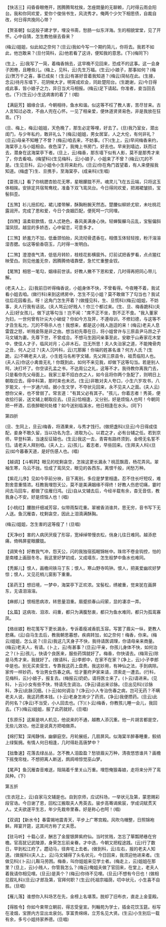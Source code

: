 <!-- { "loadSidebar": true } -->
【快活三】闷昏昏眼倦开，困腾腾鸳枕挨，怎痤閦量的无聊赖，几时得云雨会阳台。我和你同欢爱，爱你个俊俏书生，风流秀才。俺两个少欠下相思债，自裁自改，何日得共挽同心带？

【贺圣朝】似这般子建才学，埋没书斋，愁肠一似东洋海。生的相貌堂堂，见了开怀。心中自猜，怎生教他昼去昏来？

(梅云)姐姐，似此如之奈何？(旦云)我如今写一个期约简儿，你将去。我若不如此，他岂敢来？(旦付简科，云)他若看了这诗，便知我的意思。(下)(梅同下)

(生上，云)我写了一简，着梅香捎去，这早晚不见回来，恐成不的这事。这一会身子困倦，且睡些儿。(梅上，见科，云)先生万福。(生云)小娘子，那事如何？(梅云)贺万千之喜，事已成矣！(生云)有甚好音着我知道？(梅云)简帖在此。(生接，念云)待月东墙下，花阴候大才。明宵成欢会，同赴楚阳台。(生跪谢，云)今日得成此事，皆小娘子之力，异日当犬马相报。(梅云)足下请起。你准者，妾当回去也。(下)(生云)小生这病害的着了！(唱)

【满庭芳】姻缘合该，今朝相待，鱼水和谐。似这等不枉了教人害，苦尽甘来。古人言知过必改，不由人兜在心怀。一见了相亲爱，便休道贤贤易色，非是我放在狂乖。(下)

(旦、梅上，梅云)姐姐，天色晚了，那生必定等哩，好去了。(旦)我乃室女，潜出闺门，与少年私约，敢非礼么？(梅云)姐姐，男女居室，人之大伦，有何非礼？(旦云)母亲不知睡了不曾？(梅云)咱去来，不妨事。(下)(生上，云)早间梅香来约，海棠亭上与小姐相会。夜色深了，我掩上书房门，好去也。早来到墙边，跃而过去，潜身在这海棠亭下者。(旦上，云)梅香，那东墙下似有人影，莫不是那秀才来了，你去看咱。(梅望科)(生见梅科，云)小娘子，小姐来了不曾？(梅云)兀的不是。(生见旦科，云)小姐令小生将来赴约。(旦云)你在角门首望着，有人来便报我知道。(梅虚下)生、旦携手，至海棠亭，(成亲科)(生唱)

【耍孩儿】看了你桃腮杏脸花无寒，星眼朦胧不开。魂灵儿飞在五云端，只将这玉体相挨。安排定共宿鸳鸯枕，准备下双飞鸾凤台。今日得同欢爱，把湘裙皱损，宝髻斜歪。

【五煞】衫儿扭扣松，裙儿搂带解，酥胸粉腕天然态。楚腰似柳娇尤软，未吐桃花露润开。完成了恩和爱，今日个良姻匹配，便死呵一穴同埋。

【四煞】温柔软款情，佳人忒艳色，春风美满身心快。轻蝉鬓軃乌云乱，宝髻偏斜溜凤钗。越显的多娇态，心中留恋，可意多才。

【三煞】娇羞力不加，低垂颈怕抬，风流彻骨遗香在。相偎玉体轻轻按，粉汗溶溶湿杏腮。似这等偷香窃玉，几时得一发明白。

【二煞】澄澄夜气清，低低月转阶，枝枝花影横窗外。灯前试把香罗看，点点猩红映莹白。则见他羞无奈，困腾腾倚墙靠壁，急忙忙重整金钗。

【尾煞】相思一笔勾，姻缘前世该。好教人撇不下恩和爱，几时得再把同心带儿解。

(老夫人上，云)我前日听得梅香说，小姐身体不快，不曾看得。今夜睡不着，我试看小姐去咱。(做行科)来到这绣房中，怎生不见小姐？莫不敢做下了勾当也？我试往后花园看去。呀！这角门怎生开着？(做撞见科，生、旦慌科)(梅云)姐姐，不妨事，夫人行我有话说。(夫人骂云)好贱人！你三个都过来。(生、旦、梅香跪科)(夫人云)好女孩儿，做下这等勾当！岂不闻："席不正不坐，割不正不食。"我入董家为妇，一世何曾有针尖大小破绽？你如今方及笄，不遵母训，不修妇德，与这等不才丑生私允，兀的不辱杀人也！我想来，都是这小贱人迤逗的来！(梅云)老夫人息雷霆之怒，听贱妾陈是非之由。想当初先尊在日，将小姐曾许与三原县尹马昂之子马文辅为妻。先尊下世，不曾成合。不想马生因问亲事至此，安歇于山寿家花木堂中，使佳人才子，临风对月；心非木石，岂无所思！夫人失治家之道，不能掩骨肉之丑，何人之过？(夫人沉吟科，云)兀那厮！你端的姓甚名谁？何方人氏？(生跪，云)不瞒老夫人说，小生姓马名彬字文辅，先父拜三原县令，祖贯临阳人也。(夫人云)你这小禽兽无礼！你既到此，如何不来见我，却做下这等勾当。若是别人呵，决打坏了。你空读孔孟之书，不达周公之礼，这等不才。我待教你离我门去，只是看你先父母面上。我家三辈不招白衣之人，如今且将你两个急配了，则明日上朝取应去。得中科第，那时来也未迟。(生云)非敢对夫人夸口，小生六岁攻书，八岁能文，十一岁通六经。据小生文学，不夺状元回来，永不见夫人之面。(夫人云)想你父亲，也不曾弱了。常言道："有其父必有其子。"孩儿，你着志者！秀英，便收拾行装，送文辅上朝取应去。(旦云)恰相逢，又分别，好是烦恼人也呵！今朝同把一杯酒，后夜醉眠何处楼？如今送别临溪水，他日相逢在水头。(同下)


第四折

(旦、生同上，旦云)梅香，将酒果来，与秀才饯行。(做把盏科)(旦云)今日得成佳配，妾身不敢久留，当以功名为念，进取为心。以君之才，必有台辅之任。若到京师，早登科第，当速反征辕也。(生云)我这一去，青霄有路终须到，金榜无名誓不归。请老夫人拜别咱。(夫人上，云)孩儿，着志者，早些回来。(生拜夫人科)(旦云)如今暮春天道，是好伤感人也。(唱)

【越调】【斗鹌鹑】眼见的枕剩衾空，怎挨这更长漏永？桃蕊飘霞，杨花弄风。翠袖生寒，乌云不拢。恰成了鸾凤交，眼见的各西东。离恨千般，闲愁万种。

【紫花儿序】见如今亭前分袂，目下离别，多应是梦里相逢。忍不住长吁短叹，难割舍意重情浓。枉教我埋怨天公，莫不是美满姻缘不得终！好教人伤悲切痛，霎时间去马回车，都做了往雁归鸿。(云)自从文辅去后，今经半载有余，杳无音信，教我身心不安。好是烦恼人也！(唱)

【小桃红】腰肢纤细减芳容，似带雨梨花重。翠被香消谁共，思无穷，音书写下无人送。鱼沉雁杳，枕剩衾空，因此上泪滴满酥胸。

(梅云)姐姐，怎生害的这等瘦了！(旦唱)

【天净纱】害的人病厌厌瘦了形容，宽绰绰带慢衣松，俏身儿往日难同。越添悲痛，倚帏屏星眼朦胧。

【调笑令】好教我气冲，怨天公，闪的我独宿孤眠锦帐中。珠帘不卷金钩控，怕的是南楼上画鼓冬冬。我这里好梦初成，又成墙东，怎生般梦中鱼水也难同。

【秃厮儿】恨人，画檐间铁马丁东；恨人，寒山野寺鸣钟。恨人，把美爱幽欢好梦惊；恨人，又见花梢儿窗影下重重。

【圣药王】想旧境，一梦中，海棠亭下正欢浓。宝髻松，绣被重，觉来犹在画屏东，无语泪溶溶。

【麻郎儿】恨相思病浓，转思量泪重。眉蹙损春山闷萦，显的凄凉一弄。

【幺篇】这病攻、泪浓、闷重，都只为满腹愁衷，都只为鱼水难同，都只为孤鸾寡凤。

【络丝娘】粉花笺写下更长漏永，专诉着瘦减香肌玉容。写罢了眉尖一纵，更教人悲痛。(云)自马生去后，教我朝思暮想，疾病转加，如之奈何！梅香，你来。(梅云)姐姐，怎么说？(旦云)我这几天身子不快，我待请医调理，你请母亲来商量。(梅云)老夫人，有请。(卜上，云)有甚事？(旦云)平亲，你孩儿身体不快，如何治之？(卜云)孩儿，快请个良医来，服些药饵就好了。梅香，你快请去。(梅背云)除是马秀才来，我就好了。(做请科，云)李郎中，在家不在家？(净上，云)小子李郎中是也。别无买卖营生，专靠我这药上盘费。我这妙用，有神仙之法，手到病除。家传一样妙药，专治男女伤春之病。恰才董府尹家来请，须索走一遭去。(行科，见梅科，云)小娘子，报复去。(梅报云)奶奶，请将医士来了。(卜云)请进来。(见科，卜云)小女有些不快，特请先生调治。(净云)请出来诊脉。(旦出见科)(诊脉科，净云)此脉沉细。(卜云)如何调治？(净云)小人专治伤春之病，岂可无药？不瞒老夫人说，我这药费本钱。(卜云)老身怎肯少了药资。(净云)我便攒药。(旦云)此药何名？(净云)不当受，小人回去也。(下)(卜云)梅香，你教孩儿睡一会儿，我回去。(下)(梅云)姐姐，服了此药就好。(旦唱)

【东原乐】这厮是哄人机见，他说来的不通，越教人添沉重。他一片胡言都是空，无些儿效功，他正是说真方把咱做弄。

【绵打絮】深闱静悄，幽僻庭空。月轮展纸，几扇屏风。似海棠半醉春睡重，鲛绡上绿鬓拥。有情人何日相逢，几时得赴高唐梦中？

【拙鲁速】花落去绿丛丛，怎不教人泪盈盈？愁锁眉尖万种，清夜悠悠谁共？画檐下摇曳帘栊，不想把离人断送，鹧鸪啼惊觉巫山梦。

【尾声】鱼沉雁杳音难送，阻隔着千里关山万重。埋怨俺狠毒娘，走将来分开了鸾凤种。(下)


第五折

(生衣冠上，云)自家马文辅是也。自到京师，应试科场，一举状元及第，蒙恩赐彩段官诰。今日谢了恩，回松江搬取夫人秀英去。骏步高骞谒紫宸，学成词赋贯天人。丈夫欲遂平生志，年少先栽帝里春。好是称心也呵！(唱)

【双调】【新水令】春雷揭地震青天，平步上广寒宫殿。风吹乌帽整，日照锦袍鲜。拜宴开筵，这其间方称了丈夫愿。

【驻马听】十载心坚，酬志了金屋银屏紫府仙。当时贫贱，怎忘了箪瓢陋巷在穷檐。官高犹记武陵源，身荣怎忘前亲眷。才中选，今朝又把程途践。(云)行了数日，早到松江府了。趱动马，径奔宅上去者。(做到科，云)左右，报的老夫人知道。(做报科)(夫人上，云)马文辅得了头名状元，今日回来，我须迎他进来者。(生做见科)(卜云)儿鞍马劳困。梅香，叫你姐姐来见学士者。(梅走上，云)姐姐在那里？(旦上，云)小贱人，你管我怎么？(梅云)俺姐夫做了官回来，在堂上，老夫人着我请你相见哩。(旦云)是真个？(梅云)你待不见哩。(旦云)不想有今日也！(做相见叙礼科)(旦云)才郎及第，官拜何职？(生云)托祖宗福荫，叨中状元，小生喜不自胜。(旦唱)

【雁儿落】谁想你入科场艺在先，金榜上名堪羡。脱却了旧布衣，直走上金銮殿。

【得胜令】你如今束带立朝前，得志受皇宣。列翰苑为学士，插金花饮玉筵。标写在凌烟，宝匣内方显出龙泉剑。享富贵绵绵，立芳名见大贤。(生云)小生别后一载有余，多亏小姐持家养德。(旦唱)

